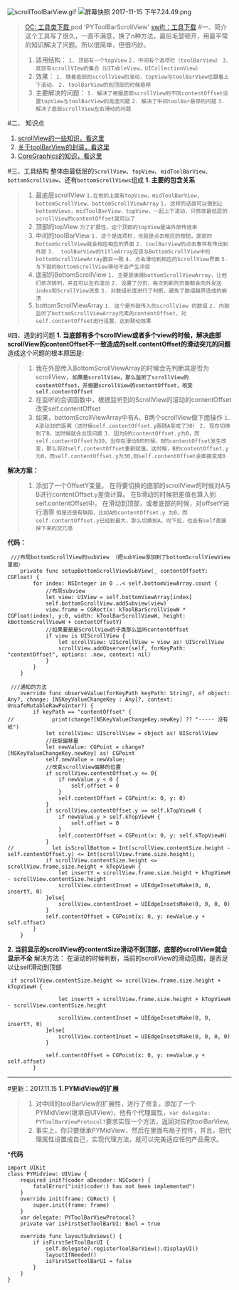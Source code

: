 ![scrollToolBarView.gif](http://upload-images.jianshu.io/upload_images/4185621-24aec367acb951dc.gif?imageMogr2/auto-orient/strip)
![屏幕快照 2017-11-15 下午7.24.49.png](http://upload-images.jianshu.io/upload_images/4185621-1da9b7026b691fb6.png?imageMogr2/auto-orient/strip%7CimageView2/2/w/1240)

>[OC: 工具类下载 ](https://github.com/LiPengYue/PYToolBarScrollToolView_OCPOD)
 pod 'PYToolBarScrollView'
[swift：工具下载](https://github.com/LiPengYue/PYScrollToolBarView)
#一、简介
这个工具写了很久，一直不满意，换了n种方法，最后毛瑟顿开，用最平常的知识解决了问题。所以很简单，但很巧妙。
> 1. 适用结构： 
`1. 顶部有一个topView`
`2. 中间有个选项栏（toolBarView）`
`3. 底部有scrollVIew的集合（UITableView，UICollectionView）`
>2. 效果：
`1. 随着底部的scrollView的滚动，topView与toolBarView也跟着上下滚动。`
`2. toolBarView的到顶部的时候悬停`
>3. 主要解决的问题：
`1. 解决了根据底部scrollView的不同contentOffset设置topView与toolBarView的高度问题`
`2. 解决了中间toolBar悬停的问题`
`3. 解决了底部scrollView左右滑动的问题`

#二、 知识点
1. [scrollView的一些知识，看这里](http://www.jianshu.com/p/eec5cff64024)
2. [关于toolBarView的封装，看这里](http://www.jianshu.com/p/327d2e7fd19b)
3. [CoreGraphics的知识，看这里]()

#三、工具结构
整体由最低层的`ScrollView`、`topView`、`midToolBarView`、`bottomScrollView`、还有`bottomScrollViews`组成
**1. 主要的包含关系**
>1. 最底层scrollVIew
`1.在他的上面有topView，midToolBarView，bottomScrollView，bottomScrollViewArray`
`1. 这样的话就可以做到让bottomViews，midToolBarView，topView，一起上下滚动，只修改最低层的scrollView的contentOffset就可以了`
>2. 顶部的topView
`为了扩展性，这个顶部的topView是由外部传进来`
>3. 中间的toolBarView
`1. 这个是选项栏，也就是点击相应的按钮，底部的BottomScrollView就会相应相应的界面`
`2. toolBarView的点击事件有传出到外部`
`3.  toolBarView的titleArray应该与BottomScrollView中的bottomScrollViewArray数目一致`
`4. 点击滑动到相应的ScrollView界面`
`5. 与下部的BottomScrollView滑动不会产生冲突`
>4. 底部的BottomScrollView
`1. 主要是承接bottomScrollViewArray，让他们依次排列，并且可以左右滚动`
`2. 设置了分页，每次到新的页面都会向外发送index和ScrollView消息`
`3. 对数组长度进行了判断，避免了数组越界造成的崩溃`
>5. bottomScrollViewArray
`1. 这个是外部传入的scrollView 的数组`
`2. 内部监听了bottomScrollViewArray元素的contentOffset，对self.contentOffset进行设置，达到联动效果`

#四、遇到的问题
**1. 当底部有多个scrollView或者多个view的时候，解决底部scrollView的contentOffset不一致造成的self.contentOffset的滑动突兀的问题**
造成这个问题的根本原因是:
>1. 我在外部传入BottomScrollViewArray的时候会先判断其是否为scrollView，**`如果是scrollView，那么监听了scrollView的contentOffset，并根据scrollView的contentOffset，改变self.contentOffset`**
>2. 在监听的会调函数中，根据监听到的ScrollView的滚动的contentOffset改变self.contentOffset
>3. 如果，bottomScrollViewArray中有A、B两个scrollView做下面操作
 `1. A滚动30的距离（这时候self.contentOffset.y跟随A变成了30）`
`2. 现在切换到了B，这时候就会出现问题`
`3. 因为B的contentOffset.y为0，而self.contentOffset为30，当你在滑动B的时候，B的contentOffset发生改变，那么将对self.contentOffset重新赋值，这时候，B的contentOffset.y为0，而self.contentOffset.y为30,则self.contentOffset会直接变成0`

**解决方案：**
>1. 添加了一个OffsetY变量。
在将要切换的底部的scrollView的时候对A与B进行contentOffset.y差值计算。
在B滑动的时候把差值也算入到self.contentOffset中。
在滑动到顶部，或者底部的时候，对offsetY进行清零
`但是还是有缺陷，比如A的contentOffset.y 为0，而self.contentOffset.y已经到最大，那么切换到A，向下拉，也会有self直接掉下来的突兀感`



**代码：**
````
 ///布局bottomScrollView的subView （把subView添加到了bottomScrollViewView里面）
    private func setupBottomScrollViewSubView(_ contentOffsetY: CGFloat) {
        for index: NSInteger in 0 ..< self.bottomViewArray.count {
            //布局subview
            let view: UIView = self.bottomViewArray[index]
            self.bottomScrollView.addSubview(view)
            view.frame = CGRect(x: kToolBarScrollViewW * CGFloat(index), y:0, width: kToolBarScrollViewW, height: kBottomScrollViewH + contentOffsetY)
            //如果要是是ScrollView的子类那么监听contentOffset
            if view is UIScrollView {
                let scrollView: UIScrollView = view as! UIScrollView
                scrollView.addObserver(self, forKeyPath: "contentOffset", options: .new, context: nil)
            }
        }
    }

 ///通知的方法
    override func observeValue(forKeyPath keyPath: String?, of object: Any?, change: [NSKeyValueChangeKey : Any]?, context: UnsafeMutableRawPointer?) {
        if keyPath == "contentOffset" {
//            print(change?[NSKeyValueChangeKey.newKey] ?? "----- 没有纸")
            let scrollView: UIScrollView = object as! UIScrollView
            //获取偏移量
            let newValue: CGPoint = change?[NSKeyValueChangeKey.newKey] as! CGPoint
            self.newValue = newValue;
            //改变scrollView偏移的位置
            if scrollView.contentOffset.y <= 0{
                if newValue.y < 0 {
                    self.offset = 0
                }
                self.contentOffset = CGPoint(x: 0, y: 0)
            }
            if scrollView.contentOffset.y >= self.kTopViewH {
                if newValue.y > self.kTopViewH {
                    self.offset = 0
                }  
                self.contentOffset = CGPoint(x: 0, y: self.kTopViewH)
            }
//            let isScrollBottom = Int(scrollView.contentSize.height - self.contentOffset.y) <= Int(scrollView.frame.size.height);
            if scrollView.contentSize.height <= scrollView.frame.size.height + kTopViewH {   
                let insertY = scrollView.frame.size.height + kTopViewH - scrollView.contentSize.height   
                scrollView.contentInset = UIEdgeInsetsMake(0, 0, insertY, 0)
            }else{
                scrollView.contentInset = UIEdgeInsetsMake(0, 0, 0, 0)
            }
            self.contentOffset = CGPoint(x: 0, y: newValue.y + self.offset)
        }
    }
````

**2. 当前显示的scrollView的contentSize滑动不到顶部，底部的scrollView就会显示不全**
解决方法：
在滚动的时候判断，当前的scrollView的滑动范围，是否足以让self滑动到顶部
```
 if scrollView.contentSize.height <= scrollView.frame.size.height + kTopViewH {
                
                let insertY = scrollView.frame.size.height + kTopViewH - scrollView.contentSize.height
                
                scrollView.contentInset = UIEdgeInsetsMake(0, 0, insertY, 0)
            }else{
                scrollView.contentInset = UIEdgeInsetsMake(0, 0, 0, 0)
            }
            
            self.contentOffset = CGPoint(x: 0, y: newValue.y + self.offset)
        }
````


---
#更新：2017.11.15
**1. PYMidView的扩展**

>1. 对中间的toolBarView的扩展性，进行了修复。添加了一个PYMidView(继承自UIView)，他有个代理属性，`var delegate: PYToolBarViewProtocol?`要求实现一个方法，返回对应的toolBarView,
>2. 事实上，你只要继承PYMidView，然后在里面布局子控件，并且，把代理属性设置成自己，实现代理方法，就可以完美适应任何产品需求。

***代码**
```
import UIKit
class PYMidView: UIView {
    required init?(coder aDecoder: NSCoder) {
        fatalError("init(coder:) has not been implemented")
    }
    override init(frame: CGRect) {
        super.init(frame: frame)
    }
    var delegate: PYToolBarViewProtocol?
    private var isFirstSetToolBarUI: Bool = true
    
    override func layoutSubviews() {
        if isFirstSetToolBarUI {
            self.delegate?.registerToolBarView().displayUI()
            layoutIfNeeded()
            isFirstSetToolBarUI = false
        }
    }
}

```

